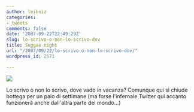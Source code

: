```yaml
---
author: leibniz
categories:
- tweets
comments: false
date: '2007-09-22T22:49:29Z'
slug: lo-scrivo-o-non-lo-scrivo-dov
title: Seggae night
url: "/2007/09/22/lo-scrivo-o-non-lo-scrivo-dov/"
wordpress_id: 2571

---
```

![](https://www.leibniz-blogs.it/gallery/tanning.gif)

Lo scrivo o non lo scrivo, dove vado in vacanza? Comunque qui si chiude bottega per un paio di settimane (ma forse l'infernale Twitter qui accanto funzionerà anche dall'altra parte del mondo...)
